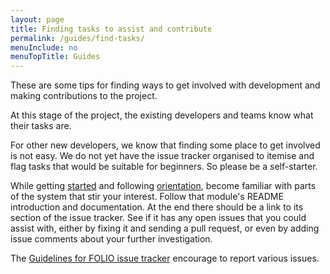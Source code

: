 ```yaml
---
layout: page
title: Finding tasks to assist and contribute
permalink: /guides/find-tasks/
menuInclude: no
menuTopTitle: Guides
---
```


These are some tips for finding ways to get involved with development and making contributions to the project.

At this stage of the project, the existing developers and teams know what their tasks are.

For other new developers, we know that finding some place to get involved is not easy.
We do not yet have the issue tracker organised to itemise and flag tasks that would be suitable for beginners. So please be a self-starter.

While getting [started](/start/) and following [orientation](/guides/#background-orientation), become familiar with parts of the system that stir your interest.
Follow that module's README introduction and documentation. At the end there should be a link to its section of the issue tracker.
See if it has any open issues that you could assist with, either by fixing it and sending a pull request, or even by adding issue comments about your further investigation.

The [Guidelines for FOLIO issue tracker](/guidelines/issue-tracker/#report-various-issues) encourage to report various issues.
